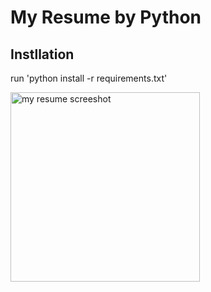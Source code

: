 # My Resume by Python

## Instllation
run 'python install -r requirements.txt'


<img width="303" alt="my resume screeshot" src="https://user-images.githubusercontent.com/100117783/157638179-a5ace246-f25e-4918-98a4-3619fbba94f1.png">
